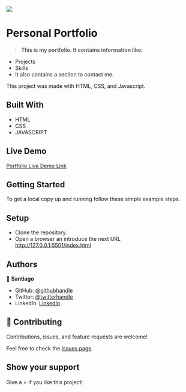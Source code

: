 ![](https://img.shields.io/badge/Microverse-blueviolet)

# Personal Portfolio 

> **This is my portfolio. It contains information like:**

- Projects
- Skills
- It also contains a section to contact me.

This project was made with HTML, CSS, and Javascript.



## Built With

- HTML
- CSS
- JAVASCRIPT

## Live Demo

[Portfolio Live Demo Link ](https://santiago220991.github.io/Portfolio/)

## Getting Started

To get a local copy up and running follow these simple example steps.


## Setup

- Clone the repository.
- Open a browser an introduce the next URL http://127.0.0.1:5501/index.html


## Authors

👤 **Santiago**

- GitHub: [@githubhandle](https://github.com/Santiago220991) 
- Twitter: [@twitterhandle](https://twitter.com/SanCardenas10)
- LinkedIn: [LinkedIn](https://www.linkedin.com/in/santiago-cárdenas-671043160/)


## 🤝 Contributing

Contributions, issues, and feature requests are welcome!

Feel free to check the [issues page](https://github.com/Santiago220991/Portfolio/issues).


## Show your support

Give a ⭐️ if you like this project!
